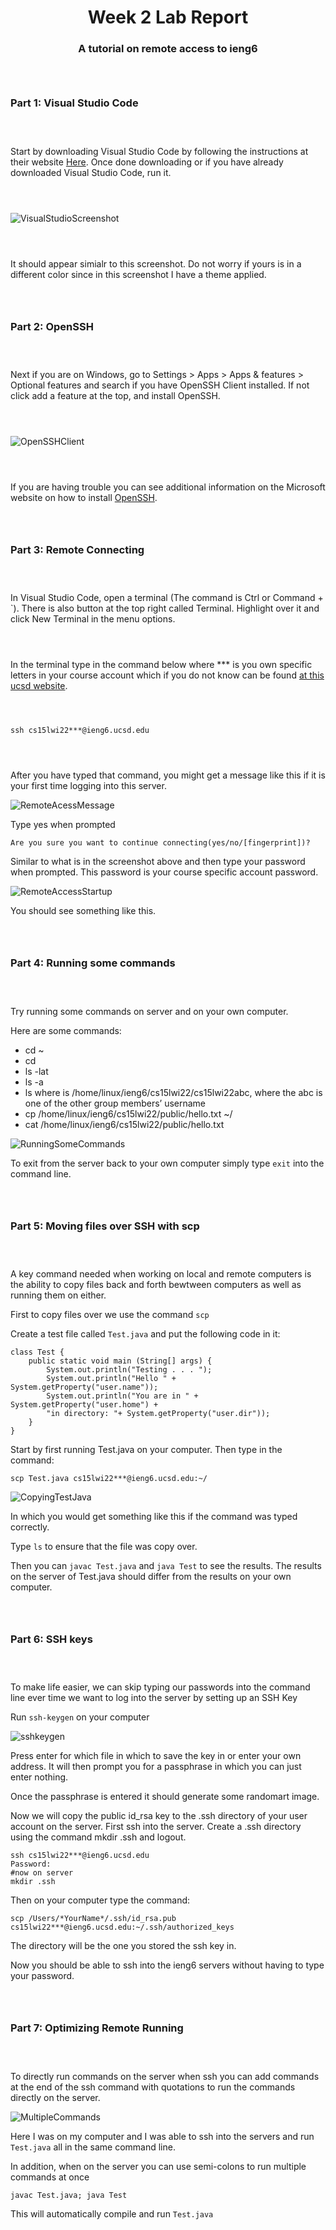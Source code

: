 <h1 align="center">
Week 2 Lab Report
</h1>
<h3 align= "center"> 
A tutorial on remote access to ieng6 
</h3>

<div style = "padding: 1em;">
</div>

### **Part 1: Visual Studio Code**

<div style = "padding: 1em;">
</div>

Start by downloading Visual Studio Code by following the instructions at their website [Here](https://code.visualstudio.com/).
Once done downloading or if you have already downloaded Visual Studio Code, run it.

<div style = "padding: 1em;">
</div>

![VisualStudioScreenshot](VisualStudioCodeScreenshot.png)

<div style = "padding: 1em;">
</div>

It should appear simialr to this screenshot. Do not worry if yours is in a different color since in this screenshot I have a theme applied. 

<div style = "padding: 1em;">
</div>

### **Part 2: OpenSSH**

<div style = "padding: 1em;">
</div>

 Next if you are on Windows, go to Settings > Apps > Apps & features > Optional features and search if you have OpenSSH Client installed. If not click add a feature at the top, and install OpenSSH.

<div style = "padding: 1em;">
</div>

![OpenSSHClient](InstallingOpenSSHClient.png)

<div style = "padding: 1em;">
</div>

If you are having trouble you can see additional information on the Microsoft website on how to install [OpenSSH](https://docs.microsoft.com/en-us/windows-server/administration/openssh/openssh_install_firstuse).

<div style = "padding: 1em;">
</div>

### **Part 3: Remote Connecting**

<div style = "padding: 1em;">
</div>

In Visual Studio Code, open a terminal (The command is Ctrl or Command + `). There is also button at the top right called Terminal. Highlight over it and click New Terminal in the menu options. 

<div style = "padding: 1em;">
</div>

In the terminal type in the command below where *** is you own specific letters in your course account which if you do not know can be found 
[at this ucsd website](https://sdacs.ucsd.edu/~icc/index.php).

<div style = "padding: 1em;">
</div>

```
ssh cs15lwi22***@ieng6.ucsd.edu
```

<div style = "padding: 1em;">
</div>

After you have typed that command, you might get a message like this if it is your first time logging into this server.

![RemoteAcessMessage](RemoteAccess.png)

Type yes when prompted 

```
Are you sure you want to continue connecting(yes/no/[fingerprint])?
```

Similar to what is in the screenshot above and then type your password when prompted. This password is your course specific account password. 

![RemoteAccessStartup](RemoteAccessStartup.png)

You should see something like this.

<div style = "padding: 1em;">
</div>

### **Part 4: Running some commands**

<div style = "padding: 1em;">
</div>

Try running some commands on server and on your own computer.

Here are some commands:

* cd ~
* cd
* ls -lat
* ls -a
* ls <directory> where <directory> is /home/linux/ieng6/cs15lwi22/cs15lwi22abc, where the abc is one of the other group members’ username
* cp /home/linux/ieng6/cs15lwi22/public/hello.txt ~/
* cat /home/linux/ieng6/cs15lwi22/public/hello.txt

![RunningSomeCommands](RunningSomeCommands.png)

To exit from the server back to your own computer simply type `exit` into the command line.

<div style = "padding: 1em;">
</div>

### **Part 5: Moving files over SSH with scp**

<div style = "padding: 1em;">
</div>

A key command needed when working on local and remote computers is the ability to copy files back and forth bewtween computers as well as running them on either. 

First to copy files over we use the command `scp`

Create a test file called `Test.java` and put the following code in it:

```
class Test {
    public static void main (String[] args) {
        System.out.println("Testing . . . ");
        System.out.println("Hello " + System.getProperty("user.name"));
        System.out.println("You are in " + System.getProperty("user.home") +
        "in directory: "+ System.getProperty("user.dir"));
    }
}
```

Start by first running Test.java on your computer. Then type in the command:

```
scp Test.java cs15lwi22***@ieng6.ucsd.edu:~/
```

![CopyingTestJava](CopyingTestJava.png)

In which you would get something like this if the command was typed correctly.

Type `ls` to ensure that the file was copy over. 

Then you can `javac Test.java` and `java Test` to see the results. The results on the server of Test.java should differ from the results on your own computer. 

<div style = "padding: 1em;">
</div>

### **Part 6: SSH keys**

<div style = "padding: 1em;">
</div>

To make life easier, we can skip typing our passwords into the command line ever time we want to log into the server by setting up an SSH Key

Run `ssh-keygen` on your computer

![sshkeygen](sshkeygen.png)

Press enter for which file in which to save the key in or enter your own address. 
It will then prompt you for a passphrase in which you can just enter nothing.

Once the passphrase is entered it should generate some randomart image. 

Now we will copy the public id_rsa key to the .ssh directory of your user account on the server. First ssh into the server. Create a .ssh directory using the command mkdir .ssh and logout.

```
ssh cs15lwi22***@ieng6.ucsd.edu
Password:
#now on server
mkdir .ssh
```

Then on your computer type the command:

```
scp /Users/*YourName*/.ssh/id_rsa.pub cs15lwi22***@ieng6.ucsd.edu:~/.ssh/authorized_keys
```

The directory will be the one you stored the ssh key in. 

Now you should be able to ssh into the ieng6 servers without having to type your password. 

<div style = "padding: 1em;">
</div>

### **Part 7: Optimizing Remote Running**
<div style = "padding: 1em;">
</div>

To directly run commands on the server when ssh you can add commands at the end of the ssh command with quotations to run the commands directly on the server.

![MultipleCommands](MultipleCommands.png)

Here I was on my computer and I was able to ssh into the servers and run `Test.java` all in the same command line. 

In addition, when on the server you can use semi-colons to run multiple commands at once

```
javac Test.java; java Test
```

This will automatically compile and run `Test.java`
